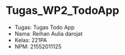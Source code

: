 ﻿# Tugas_WP2_TodoApp
<ul>
  <li>Tugas: Tugas Todo App </li>
  <li>Nama: Reihan Aulia darojat</li>
  <li>Kelas: 221PA</li>
  <li>NPM: 21552011125</li>
</ul>
